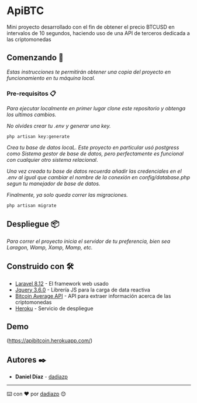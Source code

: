 # ApiBTC

Mini proyecto desarrollado con el fin de obtener el precio BTCUSD en intervalos de 10 segundos, haciendo uso de una API de terceros dedicada a las criptomonedas

## Comenzando 🚀

_Estas instrucciones te permitirán obtener una copia del proyecto en funcionamiento en tu máquina local._

### Pre-requisitos 📋

_Para ejecutar localmente en primer lugar clone este repositorio y obtenga los ultimos cambios._

_No olvides crear tu .env y generar una key._

```
php artisan key:generate
```

_Crea tu base de datos locaL. Este proyecto en particular usó postgress como Sistema gestor de base de datos, pero perfectamente es funcional
con cualquier otro sistema relacional_.

_Una vez creada tu base de datos recuerda añadir las credenciales en el .env al igual que cambiar el nombre de la conexión en config/database.php segun tu manejador de base de datos._

_Finalmente, ya solo queda correr las migraciones._

```
php artisan migrate
```

## Despliegue 📦

_Para correr el proyecto inicia el servidor de tu preferencia, bien sea Laragon, Wamp, Xamp, Mamp, etc._

## Construido con 🛠️

* [Laravel 8.12](https://laravel.com/docs/8.x) - El framework web usado
* [Jquery 3.6.0](https://api.jquery.com/) - Librería JS para la carga de data reactiva
* [Bitcoin Average API](https://apiv2.bitcoinaverage.com/) - API para extraer información acerca de las criptomonedas
* [Heroku](https://devcenter.heroku.com/articles/heroku-cli) - Servicio de despliegue

## Demo

(https://apibitcoin.herokuapp.com/)


## Autores ✒️

* **Daniel Díaz** - [dadiazp](https://github.com/dadiazp)

---
⌨️ con ❤️ por [dadiazp](https://github.com/dadiazp) 😊

